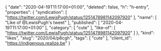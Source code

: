 {
  "date": "2020-04-19T11:17:00+01:00",
  "deleted": false,
  "h": "h-entry",
  "properties": {
    "syndication": [
      "https://twitter.com/LewisPugh/status/1251478981142097920"
    ],
    "name": [
      "Like of @LewisPugh's tweet"
    ],
    "published": [
      "2020-04-19T11:17:00+01:00"
    ],
    "category": [
      "cute"
    ],
    "like-of": [
      "https://twitter.com/LewisPugh/status/1251478981142097920"
    ]
  },
  "kind": "likes",
  "slug": "2020/04/p8cgh",
  "tags": [
    "cute"
  ],
  "client_id": "https://indigenous.realize.be"
}

